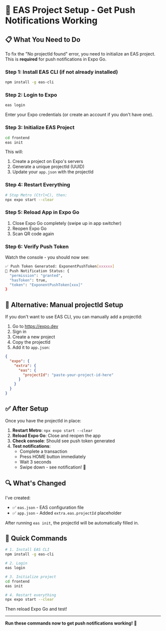 # 🚀 EAS Project Setup - Get Push Notifications Working

## 📋 What You Need to Do

To fix the "No projectId found" error, you need to initialize an EAS project. This is **required** for push notifications in Expo Go.

### Step 1: Install EAS CLI (if not already installed)

```bash
npm install -g eas-cli
```

### Step 2: Login to Expo

```bash
eas login
```

Enter your Expo credentials (or create an account if you don't have one).

### Step 3: Initialize EAS Project

```bash
cd frontend
eas init
```

This will:
1. Create a project on Expo's servers
2. Generate a unique projectId (UUID)
3. Update your `app.json` with the projectId

### Step 4: Restart Everything

```bash
# Stop Metro (Ctrl+C), then:
npx expo start --clear
```

### Step 5: Reload App in Expo Go

1. Close Expo Go completely (swipe up in app switcher)
2. Reopen Expo Go
3. Scan QR code again

### Step 6: Verify Push Token

Watch the console - you should now see:

```bash
✅ Push Token Generated: ExponentPushToken[xxxxxx]
📱 Push Notification Status: {
  "permission": "granted",
  "hasToken": true,
  "token": "ExponentPushToken[xxx]"
}
```

## 🎯 Alternative: Manual projectId Setup

If you don't want to use EAS CLI, you can manually add a projectId:

1. Go to https://expo.dev
2. Sign in
3. Create a new project
4. Copy the projectId
5. Add it to `app.json`:

```json
{
  "expo": {
    "extra": {
      "eas": {
        "projectId": "paste-your-project-id-here"
      }
    }
  }
}
```

## ✅ After Setup

Once you have the projectId in place:

1. **Restart Metro**: `npx expo start --clear`
2. **Reload Expo Go**: Close and reopen the app
3. **Check console**: Should see push token generated
4. **Test notifications**:
   - Complete a transaction
   - Press HOME button immediately
   - Wait 3 seconds
   - Swipe down - see notification! 🎉

## 🔍 What's Changed

I've created:
- ✅ `eas.json` - EAS configuration file
- ✅ `app.json` - Added `extra.eas.projectId` placeholder

After running `eas init`, the projectId will be automatically filled in.

## 📱 Quick Commands

```bash
# 1. Install EAS CLI
npm install -g eas-cli

# 2. Login
eas login

# 3. Initialize project
cd frontend
eas init

# 4. Restart everything
npx expo start --clear
```

Then reload Expo Go and test!

---

**Run these commands now to get push notifications working!** 🚀
